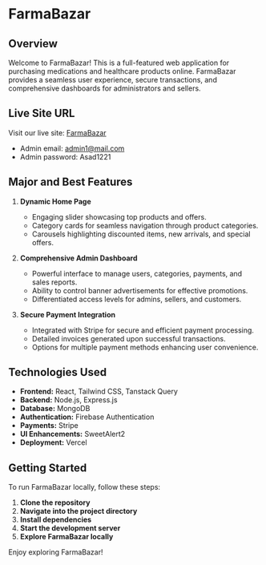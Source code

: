 # FarmaBazar

## Overview
Welcome to FarmaBazar! This is a full-featured web application for purchasing medications and healthcare products online. FarmaBazar provides a seamless user experience, secure transactions, and comprehensive dashboards for administrators and sellers.

## Live Site URL
Visit our live site: [FarmaBazar](https://medicine-selling.web.app/)

- Admin email: admin1@mail.com
- Admin password: Asad1221

## Major and Best Features

1. **Dynamic Home Page**
   - Engaging slider showcasing top products and offers.
   - Category cards for seamless navigation through product categories.
   - Carousels highlighting discounted items, new arrivals, and special offers.

2. **Comprehensive Admin Dashboard**
   - Powerful interface to manage users, categories, payments, and sales reports.
   - Ability to control banner advertisements for effective promotions.
   - Differentiated access levels for admins, sellers, and customers.

3. **Secure Payment Integration**
   - Integrated with Stripe for secure and efficient payment processing.
   - Detailed invoices generated upon successful transactions.
   - Options for multiple payment methods enhancing user convenience.

## Technologies Used
- **Frontend:** React, Tailwind CSS, Tanstack Query
- **Backend:** Node.js, Express.js
- **Database:** MongoDB
- **Authentication:** Firebase Authentication
- **Payments:** Stripe
- **UI Enhancements:** SweetAlert2
- **Deployment:** Vercel

## Getting Started
To run FarmaBazar locally, follow these steps:

1. **Clone the repository**
2. **Navigate into the project directory**
3. **Install dependencies**
4. **Start the development server**
5. **Explore FarmaBazar locally**

Enjoy exploring FarmaBazar!
